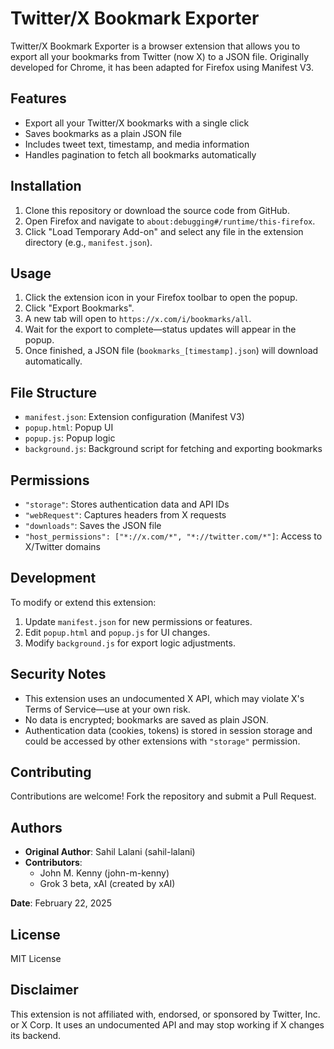 # Twitter/X Bookmark Exporter

Twitter/X Bookmark Exporter is a browser extension that allows you to export all your bookmarks from Twitter (now X) to a JSON file. Originally developed for Chrome, it has been adapted for Firefox using Manifest V3.

## Features

- Export all your Twitter/X bookmarks with a single click
- Saves bookmarks as a plain JSON file
- Includes tweet text, timestamp, and media information
- Handles pagination to fetch all bookmarks automatically

## Installation

1. Clone this repository or download the source code from GitHub.
2. Open Firefox and navigate to `about:debugging#/runtime/this-firefox`.
3. Click "Load Temporary Add-on" and select any file in the extension directory (e.g., `manifest.json`).

## Usage

1. Click the extension icon in your Firefox toolbar to open the popup.
2. Click "Export Bookmarks".
3. A new tab will open to `https://x.com/i/bookmarks/all`.
4. Wait for the export to complete—status updates will appear in the popup.
5. Once finished, a JSON file (`bookmarks_[timestamp].json`) will download automatically.

## File Structure

- `manifest.json`: Extension configuration (Manifest V3)
- `popup.html`: Popup UI
- `popup.js`: Popup logic
- `background.js`: Background script for fetching and exporting bookmarks

## Permissions

- `"storage"`: Stores authentication data and API IDs
- `"webRequest"`: Captures headers from X requests
- `"downloads"`: Saves the JSON file
- `"host_permissions": ["*://x.com/*", "*://twitter.com/*"]`: Access to X/Twitter domains

## Development

To modify or extend this extension:
1. Update `manifest.json` for new permissions or features.
2. Edit `popup.html` and `popup.js` for UI changes.
3. Modify `background.js` for export logic adjustments.

## Security Notes

- This extension uses an undocumented X API, which may violate X's Terms of Service—use at your own risk.
- No data is encrypted; bookmarks are saved as plain JSON.
- Authentication data (cookies, tokens) is stored in session storage and could be accessed by other extensions with `"storage"` permission.

## Contributing

Contributions are welcome! Fork the repository and submit a Pull Request.

## Authors

- **Original Author**: Sahil Lalani (sahil-lalani)
- **Contributors**:
  - John M. Kenny (john-m-kenny)
  - Grok 3 beta, xAI (created by xAI)

**Date**: February 22, 2025

## License

MIT License

## Disclaimer

This extension is not affiliated with, endorsed, or sponsored by Twitter, Inc. or X Corp. It uses an undocumented API and may stop working if X changes its backend.